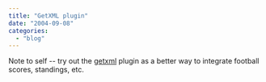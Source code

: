 ```yaml
---
title: "GetXML plugin"
date: "2004-09-08"
categories: 
  - "blog"
---
```


Note to self -- try out the [getxml](http://www.staggernation.com/mtplugins/GetXMLReadMe.html#GetXML) plugin as a better way to integrate football scores, standings, etc.
